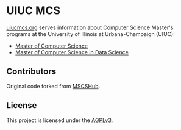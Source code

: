 # UIUC MCS

[uiucmcs.org](https://uiucmcs.org) serves information about Computer Science Master's programs at the University of Illinois at Urbana-Champaign (UIUC):

* [Master of Computer Science](https://cs.illinois.edu/academics/graduate/professional-mcs/online-master-computer-science)
* [Master of Computer Science in Data Science](https://cs.illinois.edu/academics/graduate/professional-mcs/online-master-computer-science-data-science) 

## Contributors

Original code forked from [MSCSHub](https://github.com/MSCSHub/MSCSHub).

## License

This project is licensed under the [AGPLv3](https://www.gnu.org/licenses/agpl-3.0.html).
